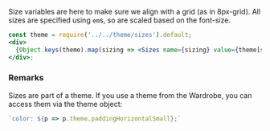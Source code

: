 Size variables are here to make sure we align with a grid (as in 8px-grid). All sizes are specified using `em`s, so are scaled based on the font-size.


```jsx noeditor
const theme = require('../../theme/sizes').default;
<div>
  {Object.keys(theme).map(sizing => <Sizes name={sizing} value={theme[sizing]} key={sizing} />)}
</div>;
```

### Remarks

Sizes are part of a theme. If you use a theme from the Wardrobe, you can access them via the theme object:

```js static
`color: ${p => p.theme.paddingHorizontalSmall};`
```
